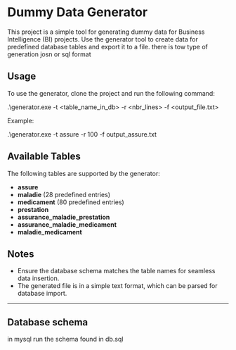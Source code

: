 # Dummy Data Generator

This project is a simple tool for generating dummy data for Business Intelligence (BI) projects. Use the generator tool to create data for predefined database tables and export it to a file.
there is tow type of generation josn or sql format

## Usage

To use the generator, clone the project and run the following command:

.\generator.exe -t <table_name_in_db> -r <nbr_lines> -f <output_file.txt>


Example:

.\generator.exe -t assure -r 100 -f output_assure.txt


## Available Tables

The following tables are supported by the generator:

- **assure**
- **maladie** (28 predefined entries)
- **medicament** (80 predefined entries)
- **prestation**
- **assurance_maladie_prestation**
- **assurance_maladie_medicament**
- **maladie_medicament**

## Notes

- Ensure the database schema matches the table names for seamless data insertion.
- The generated file is in a simple text format, which can be parsed for database import.

---

## Database schema
in mysql run the schema found in db.sql


